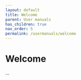 ```yaml
---
layout: default
title: Welcome
parent: User manuals
has_children: true
nav_order: 5
permalink: /usermanuals/welcome
---
```


# Welcome
...
